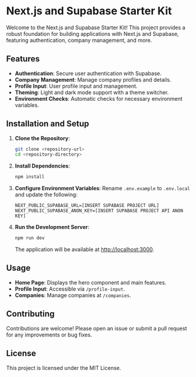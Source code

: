 # Next.js and Supabase Starter Kit

Welcome to the Next.js and Supabase Starter Kit! This project provides a robust foundation for building applications with Next.js and Supabase, featuring authentication, company management, and more.

## Features

- **Authentication**: Secure user authentication with Supabase.
- **Company Management**: Manage company profiles and details.
- **Profile Input**: User profile input and management.
- **Theming**: Light and dark mode support with a theme switcher.
- **Environment Checks**: Automatic checks for necessary environment variables.

## Installation and Setup

1. **Clone the Repository**:
   ```bash
   git clone <repository-url>
   cd <repository-directory>
   ```

2. **Install Dependencies**:
   ```bash
   npm install
   ```

3. **Configure Environment Variables**:
   Rename `.env.example` to `.env.local` and update the following:
   ```
   NEXT_PUBLIC_SUPABASE_URL=[INSERT SUPABASE PROJECT URL]
   NEXT_PUBLIC_SUPABASE_ANON_KEY=[INSERT SUPABASE PROJECT API ANON KEY]
   ```

4. **Run the Development Server**:
   ```bash
   npm run dev
   ```
   The application will be available at [http://localhost:3000](http://localhost:3000).

## Usage

- **Home Page**: Displays the hero component and main features.
- **Profile Input**: Accessible via `/profile-input`.
- **Companies**: Manage companies at `/companies`.

## Contributing

Contributions are welcome! Please open an issue or submit a pull request for any improvements or bug fixes.

## License

This project is licensed under the MIT License.
